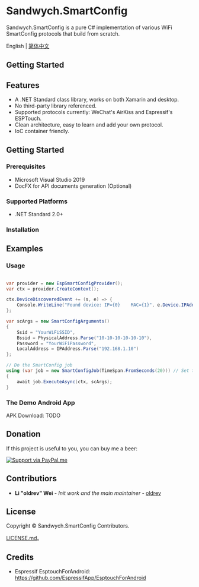 # Sandwych.SmartConfig

Sandwych.SmartConfig is a pure C# implementation of various WiFi SmartConfig protocols that build from scratch.

English | [简体中文](README.zh_cn.md)

## Getting Started

## Features

* A .NET Standard class library, works on both Xamarin and desktop.
* No third-party library referenced.
* Supported protocols currently: WeChat's AirKiss and Espressif's ESPTouch.
* Clean architecture, easy to learn and add your own protocol.
* IoC container friendly.

## Getting Started

### Prerequisites

* Microsoft Visual Studio 2019 
* DocFX for API documents generation (Optional)

### Supported Platforms

* .NET Standard 2.0+

### Installation


## Examples

### Usage

```csharp

var provider = new EspSmartConfigProvider();
var ctx = provider.CreateContext();

ctx.DeviceDiscoveredEvent += (s, e) => {
	Console.WriteLine("Found device: IP={0}    MAC={1}", e.Device.IPAddress, e.Device.MacAddress);
};

var scArgs = new SmartConfigArguments()
{
	Ssid = "YourWiFiSSID",
	Bssid = PhysicalAddress.Parse("10-10-10-10-10-10"),
	Password = "YourWiFiPassword",
	LocalAddress = IPAddress.Parse("192.168.1.10")
};

// Do the SmartConfig job
using (var job = new SmartConfigJob(TimeSpan.FromSeconds(20))) // Set the time out to 20 seconds
{
	await job.ExecuteAsync(ctx, scArgs);
}

```

### The Demo Android App

APK Download: TODO

## Donation

If this project is useful to you, you can buy me a beer:

[![Support via PayPal.me](https://github.com/oldrev/sandwych-smartconfig/blob/master/assets/paypal_button.svg)](https://www.paypal.me/oldrev)

## Contributiors

* **Li "oldrev" Wei** - *Init work and the main maintainer* - [oldrev](https://github.com/oldrev)

## License

Copyright &copy; Sandwych.SmartConfig Contributors.

[LICENSE.md](LICENSE.md)。

## Credits

* Espressif EsptouchForAndroid: https://github.com/EspressifApp/EsptouchForAndroid
